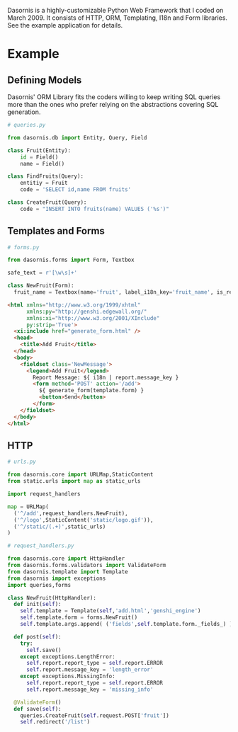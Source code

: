 Dasornis is a highly-customizable Python Web Framework that I coded on March
2009. It consists of HTTP, ORM, Templating, I18n and Form libraries.  See the example
application for details.

# Example

## Defining Models

Dasornis' ORM Library fits the coders willing to keep writing SQL queries more
than the ones who prefer relying on the abstractions covering SQL generation.

```python
# queries.py

from dasornis.db import Entity, Query, Field

class Fruit(Entity):
    id = Field()
    name = Field()

class FindFruits(Query):
    entitiy = Fruit
    code = 'SELECT id,name FROM fruits'

class CreateFruit(Query):
    code = "INSERT INTO fruits(name) VALUES ('%s')"
```

## Templates and Forms 

```python
# forms.py

from dasornis.forms import Form, Textbox

safe_text = r'[\w\s]+'

class NewFruit(Form):
  fruit_name = Textbox(name='fruit', label_i18n_key='fruit_name', is_required=True, min_length=3, max_length=10, pattern=safe_text)
```

```html
<html xmlns="http://www.w3.org/1999/xhtml"
      xmlns:py="http://genshi.edgewall.org/"
      xmlns:xi="http://www.w3.org/2001/XInclude"
      py:strip='True'>
  <xi:include href="generate_form.html" />
  <head>
    <title>Add Fruit</title>
  </head>
  <body>
    <fieldset class='NewMessage'>
      <legend>Add Fruit</legend>
        Report Message: ${ i18n | report.message_key }
        <form method='POST' action='/add'>
          ${ generate_form(template.form) }
          <button>Send</button>
        </form>
    </fieldset>
  </body>
</html>
```

## HTTP

```python
# urls.py

from dasornis.core import URLMap,StaticContent
from static.urls import map as static_urls

import request_handlers

map = URLMap(
  ('^/add',request_handlers.NewFruit),
  ('^/logo',StaticContent('static/logo.gif')),
  ('^/static/(.+)',static_urls)
)
```

```python
# request_handlers.py

from dasornis.core import HttpHandler
from dasornis.forms.validators import ValidateForm
from dasornis.template import Template
from dasornis import exceptions
import queries,forms

class NewFruit(HttpHandler):
  def init(self):
    self.template = Template(self,'add.html','genshi_engine')
    self.template.form = forms.NewFruit()
    self.template.args.append( ('fields',self.template.form._fields_) )

  def post(self):
    try:
      self.save()
    except exceptions.LengthError:
      self.report.report_type = self.report.ERROR
      self.report.message_key = 'length_error'
    except exceptions.MissingInfo:
      self.report.report_type = self.report.ERROR
      self.report.message_key = 'missing_info'

  @ValidateForm()
  def save(self):
    queries.CreateFruit(self.request.POST['fruit'])
    self.redirect('/list')
```
